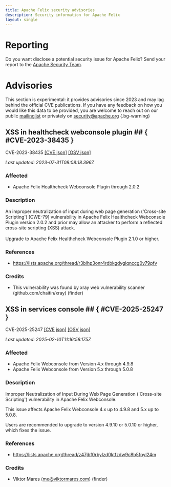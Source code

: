 ```yaml
---
title: Apache Felix security advisories
description: Security information for Apache Felix
layout: single
---
```


# Reporting

Do you want disclose a potential security issue for Apache Felix? Send your report to the [Apache Security Team](mailto:security@apache.org).

# Advisories

This section is experimental: it provides advisories since 2023 and may lag behind the official CVE publications. If you have any feedback on how you would like this data to be provided, you are welcome to reach out on our public [mailinglist](/mailinglist) or privately on [security@apache.org](mailto:security@apache.org)
{.bg-warning}

## XSS in healthcheck webconsole plugin ## { #CVE-2023-38435 }

CVE-2023-38435 [\[CVE json\]](./CVE-2023-38435.cve.json) [\[OSV json\]](./CVE-2023-38435.osv.json)



_Last updated: 2023-07-31T08:08:18.396Z_

### Affected

* Apache Felix Healthcheck Webconsole Plugin through 2.0.2


### Description



An improper neutralization of input during web page generation ('Cross-site Scripting') [CWE-79] vulnerability in Apache Felix Healthcheck Webconsole Plugin version 2.0.2 and prior may allow an attacker to perform a reflected cross-site scripting (XSS) attack.<br><br><span style="background-color: rgb(255, 255, 255);">Upgrade to Apache Felix Healthcheck Webconsole Plugin 2.1.0 or higher.</span>

### References
* https://lists.apache.org/thread/r3blhp3onr4rdbkgdyglqnccg0v79pfv


### Credits
*  This vulnerability was found by xray web vulnerability scanner (github.com/chaitin/xray) (finder)


## XSS in services console ## { #CVE-2025-25247 }

CVE-2025-25247 [\[CVE json\]](./CVE-2025-25247.cve.json) [\[OSV json\]](./CVE-2025-25247.osv.json)



_Last updated: 2025-02-10T11:16:58.175Z_

### Affected

* Apache Felix Webconsole from Version 4.x through 4.9.8
* Apache Felix Webconsole from Version 5.x through 5.0.8


### Description

<p>Improper Neutralization of Input During Web Page Generation ('Cross-site Scripting') vulnerability in Apache Felix Webconsole.</p><p>This issue affects Apache Felix Webconsole 4.x up to 4.9.8 and 5.x up to 5.0.8.</p><p>Users are recommended to upgrade to version 4.9.10 or 5.0.10 or higher, which fixes the issue.</p>

### References
* https://lists.apache.org/thread/z47jbf0rbylzd0ktfzdw9c8b5fpyl24m


### Credits
* Viktor Mares (me@viktormares.com) (finder)

